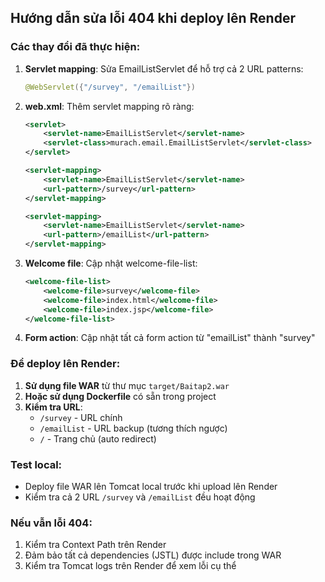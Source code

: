 ## Hướng dẫn sửa lỗi 404 khi deploy lên Render

### Các thay đổi đã thực hiện:

1. **Servlet mapping**: Sửa EmailListServlet để hỗ trợ cả 2 URL patterns:

   ```java
   @WebServlet({"/survey", "/emailList"})
   ```

2. **web.xml**: Thêm servlet mapping rõ ràng:

   ```xml
   <servlet>
       <servlet-name>EmailListServlet</servlet-name>
       <servlet-class>murach.email.EmailListServlet</servlet-class>
   </servlet>

   <servlet-mapping>
       <servlet-name>EmailListServlet</servlet-name>
       <url-pattern>/survey</url-pattern>
   </servlet-mapping>

   <servlet-mapping>
       <servlet-name>EmailListServlet</servlet-name>
       <url-pattern>/emailList</url-pattern>
   </servlet-mapping>
   ```

3. **Welcome file**: Cập nhật welcome-file-list:

   ```xml
   <welcome-file-list>
       <welcome-file>survey</welcome-file>
       <welcome-file>index.html</welcome-file>
       <welcome-file>index.jsp</welcome-file>
   </welcome-file-list>
   ```

4. **Form action**: Cập nhật tất cả form action từ "emailList" thành "survey"

### Để deploy lên Render:

1. **Sử dụng file WAR** từ thư mục `target/Baitap2.war`
2. **Hoặc sử dụng Dockerfile** có sẵn trong project
3. **Kiểm tra URL**:
   - `/survey` - URL chính
   - `/emailList` - URL backup (tương thích ngược)
   - `/` - Trang chủ (auto redirect)

### Test local:

- Deploy file WAR lên Tomcat local trước khi upload lên Render
- Kiểm tra cả 2 URL `/survey` và `/emailList` đều hoạt động

### Nếu vẫn lỗi 404:

1. Kiểm tra Context Path trên Render
2. Đảm bảo tất cả dependencies (JSTL) được include trong WAR
3. Kiểm tra Tomcat logs trên Render để xem lỗi cụ thể
